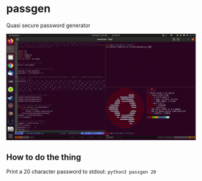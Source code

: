 # passgen
Quasi secure password generator

![Screencast](screencast.gif)

## How to do the thing
Print a 20 character password to stdout: 
`python3 passgen 20`
